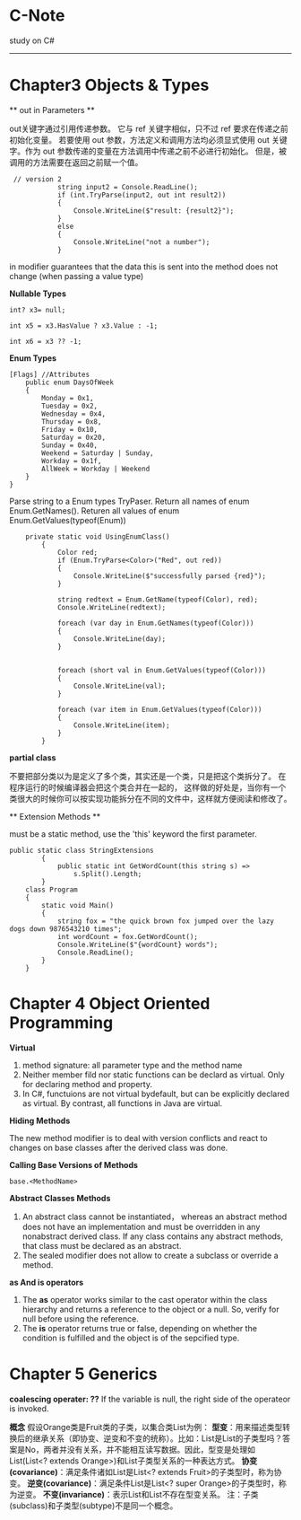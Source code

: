 # C-Note
study on C#

---

# Chapter3 Objects & Types #

** out in Parameters **

out关键字通过引用传递参数。 它与 ref 关键字相似，只不过 ref 要求在传递之前初始化变量。 若要使用 out 参数，方法定义和调用方法均必须显式使用 out 关键字。作为 out 参数传递的变量在方法调用中传递之前不必进行初始化。 但是，被调用的方法需要在返回之前赋一个值。

```
 // version 2
            string input2 = Console.ReadLine();
            if (int.TryParse(input2, out int result2))
            {
                Console.WriteLine($"result: {result2}");
            }
            else
            {
                Console.WriteLine("not a number");
            }
```            

in modifier guarantees that the data this is sent into the method does not change (when passing a value type)

**Nullable Types**
```
int? x3= null;

int x5 = x3.HasValue ? x3.Value : -1;

int x6 = x3 ?? -1;
```
**Enum Types**
```
[Flags] //Attributes
    public enum DaysOfWeek
    {
        Monday = 0x1,
        Tuesday = 0x2,
        Wednesday = 0x4,
        Thursday = 0x8,
        Friday = 0x10,
        Saturday = 0x20,
        Sunday = 0x40,
        Weekend = Saturday | Sunday,
        Workday = 0x1f,
        AllWeek = Workday | Weekend
    }
}
```

Parse string to a Enum types TryPaser<T>. Return all names of enum Enum.GetNames(). Returen all values of enum Enum.GetValues(typeof(Enum)) 

```    
    private static void UsingEnumClass()
        {
            Color red;
            if (Enum.TryParse<Color>("Red", out red))
            {
                Console.WriteLine($"successfully parsed {red}");
            }

            string redtext = Enum.GetName(typeof(Color), red);
            Console.WriteLine(redtext);

            foreach (var day in Enum.GetNames(typeof(Color)))
            {
                Console.WriteLine(day);
            }


            foreach (short val in Enum.GetValues(typeof(Color)))
            {
                Console.WriteLine(val);
            }

            foreach (var item in Enum.GetValues(typeof(Color)))
            {
                Console.WriteLine(item);
            }
        }
```
**partial class**

不要把部分类以为是定义了多个类，其实还是一个类，只是把这个类拆分了。 在程序运行的时候编译器会把这个类合并在一起的， 这样做的好处是，当你有一个类很大的时候你可以按实现功能拆分在不同的文件中，这样就方便阅读和修改了。

** Extension Methods **

must be a static method, use the 'this' keyword the first parameter.

```
public static class StringExtensions
        {
            public static int GetWordCount(this string s) =>
                s.Split().Length;           
        }
    class Program
    {
        static void Main()
        {
            string fox = "the quick brown fox jumped over the lazy dogs down 9876543210 times";
            int wordCount = fox.GetWordCount();
            Console.WriteLine($"{wordCount} words");
            Console.ReadLine();
        }
    }
```
# Chapter 4 Object Oriented Programming #

**Virtual**
1. method signature: all parameter type and the method name
2. Neither member fild nor static functions can be declard as virtual. Only for declaring method and property.
3. In C#, functuions are not virtual bydefault, but can be explicitly declared as virtual. By contrast, all functions in Java are virtual.

**Hiding Methods**

The new method modifier is to deal with version conflicts and react to changes on base classes after the derived class was done.

**Calling Base Versions of Methods**
```
base.<MethodName>
```

**Abstract Classes Methods**

1. An abstract class cannot be instantiated， whereas an abstract method does not have an implementation and must be overridden in any nonabstract derived class. If any class contains any abstract methods, that class must be declared as an abstract.
2. The sealed modifier does not allow to create a subclass or override a method.

**as And is operators**

1. The **as** operator works similar to the cast operator within the class hierarchy and returns a reference to the object or a null. So, verify for null before using the reference.
2. The **is** operator returns true or false, depending on whether the condition is fulfilled and the object is of the sepcified type.

# Chapter 5 Generics #

**coalescing operater: ??** If the variable is null, the right side of the operateor is invoked.

**概念** 假设Orange类是Fruit类的子类，以集合类List<T>为例：
**型变**：用来描述类型转换后的继承关系（即协变、逆变和不变的统称）。比如：List<Orange>是List<Fruit>的子类型吗？答案是No，两者并没有关系，并不能相互读写数据。因此，型变是处理如List<Orange>(List<? extends Orange>)和List<Fruit>子类型关系的一种表达方式。
**协变(covariance)**：满足条件诸如List<Orange>是List<? extends Fruit>的子类型时，称为协变。
**逆变(covariance)**：满足条件List<Fruit>是List<? super Orange>的子类型时，称为逆变。
**不变(invariance)**：表示List<Orange>和List<Fruit>不存在型变关系。
注：子类(subclass)和子类型(subtype)不是同一个概念。

```

```




